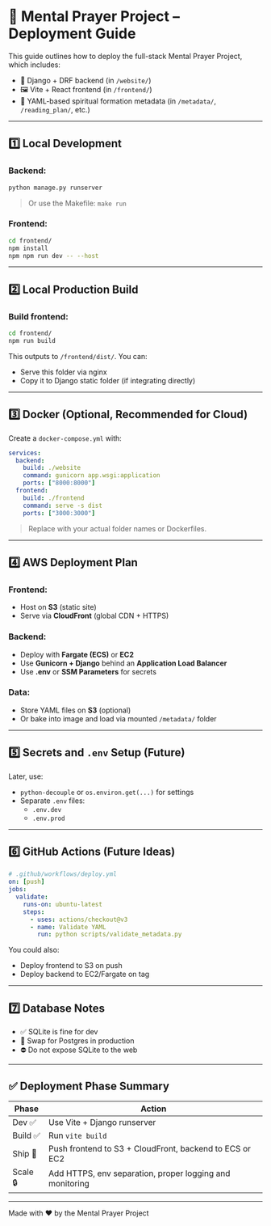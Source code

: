 # 🚀 Mental Prayer Project – Deployment Guide

This guide outlines how to deploy the full-stack Mental Prayer Project, which includes:

- 🧠 Django + DRF backend (in `/website/`)
- 🖼 Vite + React frontend (in `/frontend/`)
- 📜 YAML-based spiritual formation metadata (in `/metadata/`, `/reading_plan/`, etc.)

---

## 1️⃣ Local Development

### Backend:
```bash
python manage.py runserver
```

> Or use the Makefile: `make run`

### Frontend:
```bash
cd frontend/
npm install
npm npm run dev -- --host
```

---

## 2️⃣ Local Production Build

### Build frontend:
```bash
cd frontend/
npm run build
```

This outputs to `/frontend/dist/`. You can:

- Serve this folder via nginx
- Copy it to Django static folder (if integrating directly)

---

## 3️⃣ Docker (Optional, Recommended for Cloud)

Create a `docker-compose.yml` with:
```yaml
services:
  backend:
    build: ./website
    command: gunicorn app.wsgi:application
    ports: ["8000:8000"]
  frontend:
    build: ./frontend
    command: serve -s dist
    ports: ["3000:3000"]
```

> Replace with your actual folder names or Dockerfiles.

---

## 4️⃣ AWS Deployment Plan

### Frontend:
- Host on **S3** (static site)
- Serve via **CloudFront** (global CDN + HTTPS)

### Backend:
- Deploy with **Fargate (ECS)** or **EC2**
- Use **Gunicorn + Django** behind an **Application Load Balancer**
- Use **.env** or **SSM Parameters** for secrets

### Data:
- Store YAML files on **S3** (optional)
- Or bake into image and load via mounted `/metadata/` folder

---

## 5️⃣ Secrets and `.env` Setup (Future)

Later, use:
- `python-decouple` or `os.environ.get(...)` for settings
- Separate `.env` files:
  - `.env.dev`
  - `.env.prod`

---

## 6️⃣ GitHub Actions (Future Ideas)

```yaml
# .github/workflows/deploy.yml
on: [push]
jobs:
  validate:
    runs-on: ubuntu-latest
    steps:
      - uses: actions/checkout@v3
      - name: Validate YAML
        run: python scripts/validate_metadata.py
```

You could also:
- Deploy frontend to S3 on push
- Deploy backend to EC2/Fargate on tag

---

## 7️⃣ Database Notes

- ✅ SQLite is fine for dev
- 🔁 Swap for Postgres in production
- ⛔ Do not expose SQLite to the web

---

## ✅ Deployment Phase Summary

| Phase | Action |
|-------|--------|
| Dev ✅ | Use Vite + Django runserver |
| Build ✅ | Run `vite build` |
| Ship 🚀 | Push frontend to S3 + CloudFront, backend to ECS or EC2 |
| Scale 🔒 | Add HTTPS, env separation, proper logging and monitoring |

---

Made with ❤️ by the Mental Prayer Project